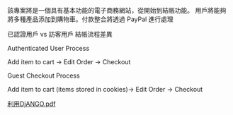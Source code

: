 該專案將是一個具有基本功能的電子商務網站，從開始到結帳功能。 用戶將能夠將多種產品添加到購物車。付款整合將透過 PayPal 進行處理


已認證用戶 vs 訪客用戶 結帳流程差異

Authenticated User Process

Add item to cart → Edit Order → Checkout

Guest Checkout Process

Add item to cart (items stored in cookies)→ Edit Order → Checkout




[利用DjANGO.pdf](https://github.com/Sean12-26/ecommerce/files/14401008/DjANGO.pdf)

